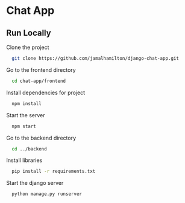 
# Chat App



## Run Locally

Clone the project

```bash
  git clone https://github.com/jamalhamilton/django-chat-app.git
```

Go to the frontend directory

```bash
  cd chat-app/frontend 
```

Install dependencies for project

```bash
  npm install
```

Start the server

```bash
  npm start
```

Go to the backend directory

```bash
  cd ../backend
```

Install libraries

```bash
  pip install -r requirements.txt
```


Start the django server

```bash
  python manage.py runserver
```

